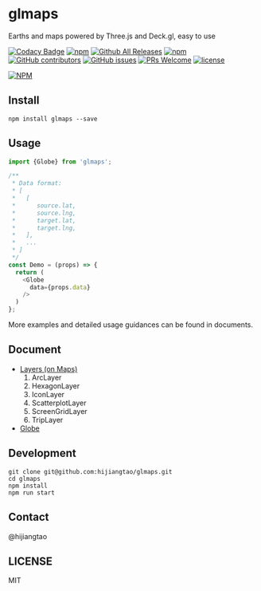 # glmaps
Earths and maps powered by Three.js and Deck.gl, easy to use

[![Codacy Badge](https://api.codacy.com/project/badge/Grade/c913db53b5a3470f840f5329ea2f54d4)](https://www.codacy.com/app/hijiangtao/glmaps?utm_source=github.com&utm_medium=referral&utm_content=hijiangtao/glmaps&utm_campaign=badger)
[![npm](https://img.shields.io/npm/v/glmaps.svg)]()
[![Github All Releases](https://img.shields.io/github/downloads/hijiangtao/glmaps/total.svg)]()
[![npm](https://img.shields.io/npm/dt/glmaps.svg)]()
[![GitHub contributors](https://img.shields.io/github/contributors/hijiangtao/glmaps.svg)]() 
[![GitHub issues](https://img.shields.io/github/issues/hijiangtao/glmaps.svg)]() 
[![PRs Welcome](https://img.shields.io/badge/PRs-welcome-brightgreen.svg)]() 
[![license](https://img.shields.io/github/license/hijiangtao/glmaps.svg)]() 

[![NPM](https://nodei.co/npm/glmaps.png)](https://nodei.co/npm/glmaps/)

## Install

```
npm install glmaps --save
```

## Usage

```javascript
import {Globe} from 'glmaps';

/**
 * Data format:
 * [
 *   [
 *      source.lat,
 *      source.lng,
 *      target.lat,
 *      target.lng,
 *   ],
 *   ...
 * ]
 */
const Demo = (props) => {
  return (
    <Globe
      data={props.data}
    />
  )
};
```

More examples and detailed usage guidances can be found in documents.

## Document

* [Layers (on Maps)](./layers/README.md)
  1. ArcLayer
  2. HexagonLayer
  3. IconLayer
  4. ScatterplotLayer
  5. ScreenGridLayer
  6. TripLayer
* [Globe](./globe/README.md)

## Development 

```
git clone git@github.com:hijiangtao/glmaps.git
cd glmaps
npm install
npm run start
```

## Contact

@hijiangtao

## LICENSE

MIT